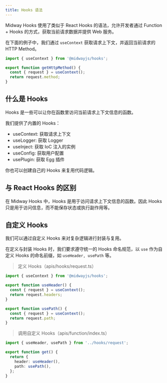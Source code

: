 ```yaml
---
title: Hooks 语法
---
```


Midway Hooks 使用了类似于 React Hooks 的语法，允许开发者通过 Function + Hooks 的方式，获取当前请求数据并提供 Web 服务。

在下面的例子中，我们通过 `useContext` 获取请求上下文，并返回当前请求的 HTTP Method。

```typescript
import { useContext } from '@midwayjs/hooks';

export function getHttpMethod() {
  const { request } = useContext();
  return request.method;
}
```

## 什么是 Hooks

Hooks 是一些可以让你在函数里访问当前请求上下文信息的函数。

我们提供了内置的 Hooks：

- useContext: 获取请求上下文
- useLogger: 获取 Logger
- useInject: 获取 IoC 注入的实例
- useConfig: 获取用户配置
- usePlugin: 获取 Egg 插件

你也可以创建自己的 Hooks 来复用代码逻辑。

## 与 React Hooks 的区别

在 Midway Hooks 中，Hooks 是用于访问请求上下文信息的函数。因此 Hooks 只是用于访问信息，而不能保存状态或执行副作用等。

## 自定义 Hooks

我们可以通过自定义 Hooks 来对复杂逻辑进行封装与复用。

在定义与封装 Hooks 时，我们要求遵守统一的 Hooks 命名规范，以 `use` 作为自定义 Hooks 的命名前缀，如 `useHeader, usePath` 等。

> 定义 Hooks（apis/hooks/request.ts）

```typescript
import { useContext } from '@midwayjs/hooks';

export function useHeader() {
  const { request } = useContext();
  return request.headers;
}

export function usePath() {
  const { request } = useContext();
  return request.path;
}
```

> 调用自定义 Hooks（apis/function/index.ts）

```typescript
import { useHeader, usePath } from '../hooks/request';

export function get() {
  return {
    header: useHeader(),
    path: usePath(),
  };
}
```
